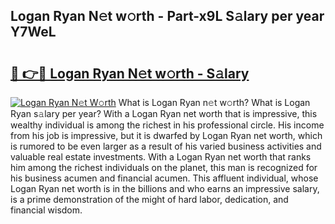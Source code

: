 ## Logan Ryan N𝚎t w𝚘rth - Part-x9L S𝚊lary per year Y7WeL

# <h2><a href="http://gc2max.nevu.top/?p=Logan+Ryan">🔗 👉🔴 Logan Ryan N𝚎t w𝚘rth - S𝚊lary</a></h2>

[![Logan Ryan N𝚎t W𝚘rth](https://i.imgur.com/Oavwk0R.jpeg)](http://gc2max.nevu.top/?p=Logan+Ryan)
What is Logan Ryan n𝚎t w𝚘rth? What is Logan Ryan s𝚊lary per year?
With a Logan Ryan net worth that is impressive, this wealthy individual is among the richest in his professional circle. His income from his job is impressive, but it is dwarfed by Logan Ryan net worth, which is rumored to be even larger as a result of his varied business activities and valuable real estate investments. With a Logan Ryan net worth that ranks him among the richest individuals on the planet, this man is recognized for his business acumen and financial acumen. This affluent individual, whose Logan Ryan net worth is in the billions and who earns an impressive salary, is a prime demonstration of the might of hard labor, dedication, and financial wisdom.
